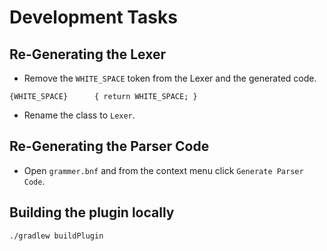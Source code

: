 # Development Tasks

## Re-Generating the Lexer

* Remove the `WHITE_SPACE` token from the Lexer and the generated code.

```
{WHITE_SPACE}      { return WHITE_SPACE; }
```

* Rename the class to `Lexer`.

## Re-Generating the Parser Code

* Open `grammer.bnf` and from the context menu click `Generate Parser Code`.

## Building the plugin locally

```bash
./gradlew buildPlugin
```
